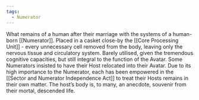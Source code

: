 ```yaml
---
tags:
  - Numerator
---
```

What remains of a human after their marriage with the systems of a human-born [[Numerator]].
Placed in a casket close-by the [[Core Processing Unit]] - every unnecessary cell removed from the body, leaving only the nervous tissue and circulatory system.
Barely utilised, given the tremendous cognitive capacities, but still integral to the function of the Avatar. Some Numerators insisted to have their Host relocated into their Avatar. 
Due to its high importance to the Numerator, each has been empowered in the [[Sector and Numerator Independence Act]] to treat their Hosts remains in their own matter. 
The host’s body is, to many, an anecdote, souvenir from their mortal, descended life. 
